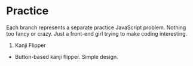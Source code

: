 # Practice

Each branch represents a separate practice JavaScript problem. Nothing too fancy or crazy. Just a front-end girl trying to make coding interesting.

1. Kanji Flipper
  - Button-based kanji flipper. Simple design. 
